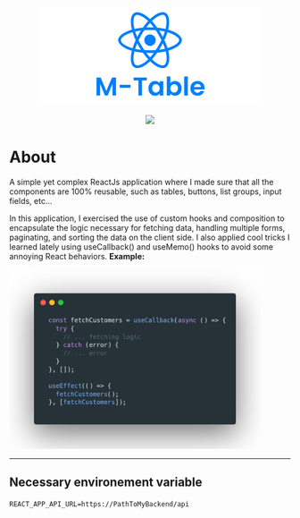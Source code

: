 <p align="center">
  <img src="./ReadMeAssets/readme-banner.png" />
</p>
<p align="center"> <img src="https://img.shields.io/badge/Tech--stack%3A-ReactJs%20--%20ES6%20JavaScript%20--%20Styled--Components%20--%20Axios%20--%20Lodash%20--%20Joi%20--%20Sentry-blue" /></p>

# About

A simple yet complex ReactJs application where I made sure that all the components are 100% reusable, such as tables, buttons, list groups, input fields, etc...

In this application, I exercised the use of custom hooks and composition to encapsulate the logic necessary for fetching data, handling multiple forms, paginating, and sorting the data on the client side. I also applied cool tricks I learned lately using useCallback() and useMemo() hooks to avoid some annoying React behaviors. **Example:**

<p>
  <img width="450px" src="./ReadMeAssets/carbon.png" />
</p>

---

## Necessary environement variable

`REACT_APP_API_URL=https://PathToMyBackend/api`
